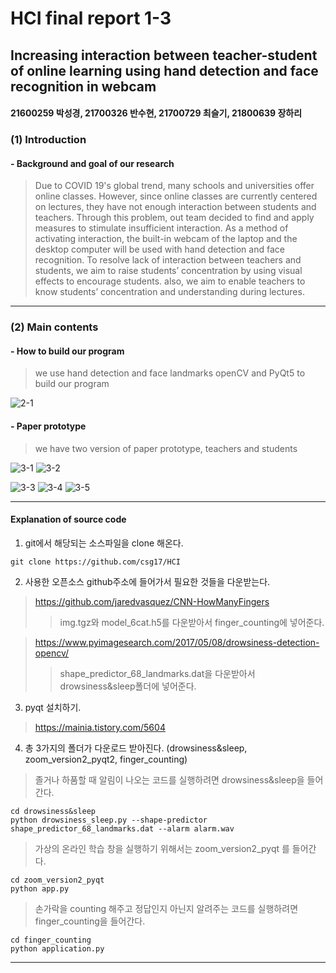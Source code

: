 # HCI final report 1-3
## Increasing interaction between teacher-student of online learning using hand detection and face recognition in webcam
#### 21600259 박성경, 21700326 반수현, 21700729 최슬기, 21800639 장하리
### (1) Introduction 
#### - Background and goal of our research
> Due to COVID 19's global trend, many schools and universities offer online classes. However, since online classes are currently centered on lectures, they have not enough interaction between students and teachers. Through this problem, out team decided to find and apply measures to stimulate insufficient interaction. As a method of activating interaction, the built-in webcam of the laptop and the desktop computer will be used with hand detection and face recognition.
To resolve lack of interaction between teachers and students,  we aim to raise students’ concentration by using visual effects to encourage students. also, we aim to enable teachers to know students’ concentration and understanding during lectures. 

--------------------------------------------------------------------

### (2) Main contents
#### - How to build our program
> we use hand detection and face landmarks openCV and PyQt5 to build our program

![2-1](https://user-images.githubusercontent.com/55008782/85679573-7d68e500-b704-11ea-9e1f-534be0d5bd27.png)


#### - Paper prototype

> we have two version of paper prototype, teachers and students

![3-1](https://user-images.githubusercontent.com/55008782/85683676-67f5ba00-b708-11ea-8855-7e104e065863.png)
![3-2](https://user-images.githubusercontent.com/55008782/85683692-6c21d780-b708-11ea-8958-55469264b93b.png)

![3-3](https://user-images.githubusercontent.com/55008782/85683702-6d530480-b708-11ea-9962-0a152cc75262.png)
![3-4](https://user-images.githubusercontent.com/55008782/85683708-6f1cc800-b708-11ea-8f3b-e34704bdf976.png)
![3-5](https://user-images.githubusercontent.com/55008782/85683713-704df500-b708-11ea-94d7-99cf87d91c0b.png)

---------------------------------------------------------------------------------------------------------------

#### Explanation of source code

1. git에서 해당되는 소스파일을 clone 해온다.
```
git clone https://github.com/csg17/HCI
```

2. 사용한 오픈소스 github주소에 들어가서 필요한 것들을 다운받는다.
> https://github.com/jaredvasquez/CNN-HowManyFingers
> > img.tgz와 model_6cat.h5를 다운받아서 finger_counting에 넣어준다.

> https://www.pyimagesearch.com/2017/05/08/drowsiness-detection-opencv/
> > shape_predictor_68_landmarks.dat을 다운받아서 drowsiness&sleep폴더에 넣어준다.

3. pyqt 설치하기.
> https://mainia.tistory.com/5604

4. 총 3가지의 폴더가 다운로드 받아진다. (drowsiness&sleep, zoom_version2_pyqt2, finger_counting)
> 졸거나 하품할 때 알림이 나오는 코드를 실행하려면 drowsiness&sleep을 들어간다.
```
cd drowsiness&sleep
python drowsiness_sleep.py --shape-predictor shape_predictor_68_landmarks.dat --alarm alarm.wav
```

> 가상의 온라인 학습 창을 실행하기 위해서는 zoom_version2_pyqt 를 들어간다.
```
cd zoom_version2_pyqt
python app.py
```

>손가락을 counting 해주고 정답인지 아닌지 알려주는 코드를 실행하려면 finger_counting을 들어간다. 
```
cd finger_counting
python application.py
```

------------------------------------------------------------------------------
